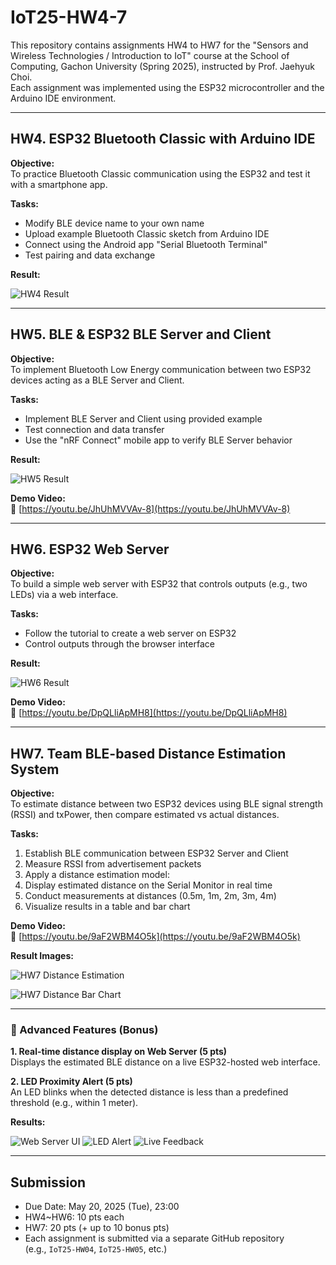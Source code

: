 # IoT25-HW4-7

This repository contains assignments HW4 to HW7 for the "Sensors and Wireless Technologies / Introduction to IoT" course at the School of Computing, Gachon University (Spring 2025), instructed by Prof. Jaehyuk Choi.  
Each assignment was implemented using the ESP32 microcontroller and the Arduino IDE environment.

---

## HW4. ESP32 Bluetooth Classic with Arduino IDE

**Objective:**  
To practice Bluetooth Classic communication using the ESP32 and test it with a smartphone app.

**Tasks:**
- Modify BLE device name to your own name
- Upload example Bluetooth Classic sketch from Arduino IDE
- Connect using the Android app "Serial Bluetooth Terminal"
- Test pairing and data exchange

**Result:**

![HW4 Result](https://github.com/user-attachments/assets/0104b695-8053-4046-8510-f964412549ed)

---

## HW5. BLE & ESP32 BLE Server and Client

**Objective:**  
To implement Bluetooth Low Energy communication between two ESP32 devices acting as a BLE Server and Client.

**Tasks:**
- Implement BLE Server and Client using provided example
- Test connection and data transfer
- Use the "nRF Connect" mobile app to verify BLE Server behavior

**Result:**

![HW5 Result](https://github.com/user-attachments/assets/405e6b7f-0e68-4163-8b93-6e49beb18ab6)

**Demo Video:**  
🎥 [https://youtu.be/JhUhMVVAv-8](https://youtu.be/JhUhMVVAv-8)

---

## HW6. ESP32 Web Server

**Objective:**  
To build a simple web server with ESP32 that controls outputs (e.g., two LEDs) via a web interface.

**Tasks:**
- Follow the tutorial to create a web server on ESP32
- Control outputs through the browser interface

**Result:**

![HW6 Result](https://github.com/user-attachments/assets/d5d1c993-7c55-402c-97fe-8c95ce4e4a4b)

**Demo Video:**  
🎥 [https://youtu.be/DpQLliApMH8](https://youtu.be/DpQLliApMH8)

---

## HW7. Team BLE-based Distance Estimation System

**Objective:**  
To estimate distance between two ESP32 devices using BLE signal strength (RSSI) and txPower, then compare estimated vs actual distances.

**Tasks:**
1. Establish BLE communication between ESP32 Server and Client
2. Measure RSSI from advertisement packets
3. Apply a distance estimation model:
4. Display estimated distance on the Serial Monitor in real time
5. Conduct measurements at distances (0.5m, 1m, 2m, 3m, 4m)
6. Visualize results in a table and bar chart

**Demo Video:**  
🎥 [https://youtu.be/9aF2WBM4O5k](https://youtu.be/9aF2WBM4O5k)

**Result Images:**

![HW7 Distance Estimation](https://github.com/user-attachments/assets/a376d532-07a0-4408-84c5-a6f6dc772adb)

![HW7 Distance Bar Chart](https://github.com/user-attachments/assets/a7aa58fd-2a98-4859-82cd-bdbacf50dd37)

---

### 🔧 Advanced Features (Bonus)

**1. Real-time distance display on Web Server (5 pts)**  
Displays the estimated BLE distance on a live ESP32-hosted web interface.

**2. LED Proximity Alert (5 pts)**  
An LED blinks when the detected distance is less than a predefined threshold (e.g., within 1 meter).

**Results:**

![Web Server UI](https://github.com/user-attachments/assets/2464e5bc-58a0-4e7b-bfa7-fbef992f7c7f)
![LED Alert](https://github.com/user-attachments/assets/061c3d9a-73fd-4dbf-84cf-9f6fb3ef5ddb)
![Live Feedback](https://github.com/user-attachments/assets/91c02561-35cd-4fdc-9ac4-5d3bf9833a55)

---

## Submission

- Due Date: May 20, 2025 (Tue), 23:00
- HW4~HW6: 10 pts each
- HW7: 20 pts (+ up to 10 bonus pts)
- Each assignment is submitted via a separate GitHub repository  
(e.g., `IoT25-HW04`, `IoT25-HW05`, etc.)
